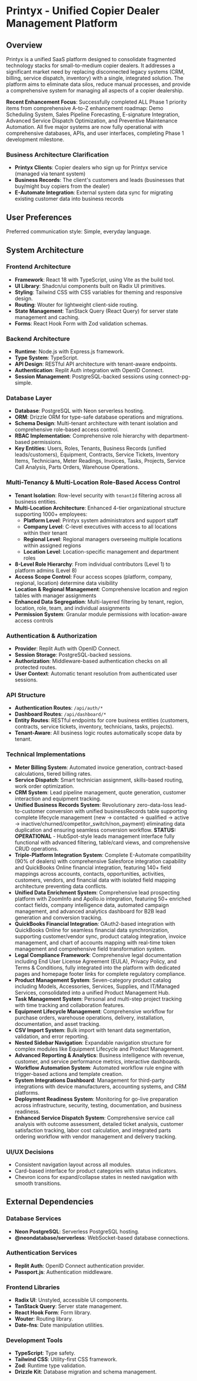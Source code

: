 # Printyx - Unified Copier Dealer Management Platform

## Overview
Printyx is a unified SaaS platform designed to consolidate fragmented technology stacks for small-to-medium copier dealers. It addresses a significant market need by replacing disconnected legacy systems (CRM, billing, service dispatch, inventory) with a single, integrated solution. The platform aims to eliminate data silos, reduce manual processes, and provide a comprehensive system for managing all aspects of a copier dealership.

**Recent Enhancement Focus**: Successfully completed ALL Phase 1 priority items from comprehensive A-to-Z enhancement roadmap: Demo Scheduling System, Sales Pipeline Forecasting, E-signature Integration, Advanced Service Dispatch Optimization, and Preventive Maintenance Automation. All five major systems are now fully operational with comprehensive databases, APIs, and user interfaces, completing Phase 1 development milestone.

### Business Architecture Clarification
- **Printyx Clients**: Copier dealers who sign up for Printyx service (managed via tenant system)
- **Business Records**: The client's customers and leads (businesses that buy/might buy copiers from the dealer)
- **E-Automate Integration**: External system data sync for migrating existing customer data into business records

## User Preferences
Preferred communication style: Simple, everyday language.

## System Architecture

### Frontend Architecture
- **Framework**: React 18 with TypeScript, using Vite as the build tool.
- **UI Library**: Shadcn/ui components built on Radix UI primitives.
- **Styling**: Tailwind CSS with CSS variables for theming and responsive design.
- **Routing**: Wouter for lightweight client-side routing.
- **State Management**: TanStack Query (React Query) for server state management and caching.
- **Forms**: React Hook Form with Zod validation schemas.

### Backend Architecture
- **Runtime**: Node.js with Express.js framework.
- **Type System**: TypeScript.
- **API Design**: RESTful API architecture with tenant-aware endpoints.
- **Authentication**: Replit Auth integration with OpenID Connect.
- **Session Management**: PostgreSQL-backed sessions using connect-pg-simple.

### Database Layer
- **Database**: PostgreSQL with Neon serverless hosting.
- **ORM**: Drizzle ORM for type-safe database operations and migrations.
- **Schema Design**: Multi-tenant architecture with tenant isolation and comprehensive role-based access control.
- **RBAC Implementation**: Comprehensive role hierarchy with department-based permissions.
- **Key Entities**: Users, Roles, Tenants, Business Records (unified leads/customers), Equipment, Contracts, Service Tickets, Inventory Items, Technicians, Meter Readings, Invoices, Tasks, Projects, Service Call Analysis, Parts Orders, Warehouse Operations.

### Multi-Tenancy & Multi-Location Role-Based Access Control
- **Tenant Isolation**: Row-level security with `tenantId` filtering across all business entities.
- **Multi-Location Architecture**: Enhanced 4-tier organizational structure supporting 1000+ employees:
  - **Platform Level**: Printyx system administrators and support staff
  - **Company Level**: C-level executives with access to all locations within their tenant
  - **Regional Level**: Regional managers overseeing multiple locations within assigned regions
  - **Location Level**: Location-specific management and department roles
- **8-Level Role Hierarchy**: From individual contributors (Level 1) to platform admins (Level 8)
- **Access Scope Control**: Four access scopes (platform, company, regional, location) determine data visibility
- **Location & Regional Management**: Comprehensive location and region tables with manager assignments
- **Enhanced Data Segregation**: Multi-layered filtering by tenant, region, location, role, team, and individual assignments
- **Permission System**: Granular module permissions with location-aware access controls

### Authentication & Authorization
- **Provider**: Replit Auth with OpenID Connect.
- **Session Storage**: PostgreSQL-backed sessions.
- **Authorization**: Middleware-based authentication checks on all protected routes.
- **User Context**: Automatic tenant resolution from authenticated user sessions.

### API Structure
- **Authentication Routes**: `/api/auth/*`
- **Dashboard Routes**: `/api/dashboard/*`
- **Entity Routes**: RESTful endpoints for core business entities (customers, contracts, service tickets, inventory, technicians, tasks, projects).
- **Tenant-Aware**: All business logic routes automatically scope data by tenant.

### Technical Implementations
- **Meter Billing System**: Automated invoice generation, contract-based calculations, tiered billing rates.
- **Service Dispatch**: Smart technician assignment, skills-based routing, work order optimization.
- **CRM System**: Lead pipeline management, quote generation, customer interaction and equipment tracking.
- **Unified Business Records System**: Revolutionary zero-data-loss lead-to-customer conversion with unified businessRecords table supporting complete lifecycle management (new → contacted → qualified → active → inactive/churned/competitor_switch/non_payment) eliminating data duplication and ensuring seamless conversion workflow. **STATUS: OPERATIONAL** - HubSpot-style leads management interface fully functional with advanced filtering, table/card views, and comprehensive CRUD operations.
- **Triple-Platform Integration System**: Complete E-Automate compatibility (90% of dealers) with comprehensive Salesforce integration capability and QuickBooks Online financial integration, featuring 140+ field mappings across accounts, contacts, opportunities, activities, customers, vendors, and financial data with isolated field mapping architecture preventing data conflicts.
- **Unified Data Enrichment System**: Comprehensive lead prospecting platform with ZoomInfo and Apollo.io integration, featuring 50+ enriched contact fields, company intelligence data, automated campaign management, and advanced analytics dashboard for B2B lead generation and conversion tracking.
- **QuickBooks Financial Integration**: OAuth2-based integration with QuickBooks Online for seamless financial data synchronization, supporting customer/vendor sync, product catalog integration, invoice management, and chart of accounts mapping with real-time token management and comprehensive field transformation system.
- **Legal Compliance Framework**: Comprehensive legal documentation including End User License Agreement (EULA), Privacy Policy, and Terms & Conditions, fully integrated into the platform with dedicated pages and homepage footer links for complete regulatory compliance.
- **Product Management System**: Seven-category product catalog including Models, Accessories, Services, Supplies, and IT/Managed Services, consolidated into a unified Product Management Hub.
- **Task Management System**: Personal and multi-step project tracking with time tracking and collaboration features.
- **Equipment Lifecycle Management**: Comprehensive workflow for purchase orders, warehouse operations, delivery, installation, documentation, and asset tracking.
- **CSV Import System**: Bulk import with tenant data segmentation, validation, and error reporting.
- **Nested Sidebar Navigation**: Expandable navigation structure for complex modules like Equipment Lifecycle and Product Management.
- **Advanced Reporting & Analytics**: Business intelligence with revenue, customer, and service performance metrics, interactive dashboards.
- **Workflow Automation System**: Automated workflow rule engine with trigger-based actions and template creation.
- **System Integrations Dashboard**: Management for third-party integrations with device manufacturers, accounting systems, and CRM platforms.
- **Deployment Readiness System**: Monitoring for go-live preparation across infrastructure, security, testing, documentation, and business readiness.
- **Enhanced Service Dispatch System**: Comprehensive service call analysis with outcome assessment, detailed ticket analysis, customer satisfaction tracking, labor cost calculation, and integrated parts ordering workflow with vendor management and delivery tracking.

### UI/UX Decisions
- Consistent navigation layout across all modules.
- Card-based interface for product categories with status indicators.
- Chevron icons for expand/collapse states in nested navigation with smooth transitions.

## External Dependencies

### Database Services
- **Neon PostgreSQL**: Serverless PostgreSQL hosting.
- **@neondatabase/serverless**: WebSocket-based database connections.

### Authentication Services
- **Replit Auth**: OpenID Connect authentication provider.
- **Passport.js**: Authentication middleware.

### Frontend Libraries
- **Radix UI**: Unstyled, accessible UI components.
- **TanStack Query**: Server state management.
- **React Hook Form**: Form library.
- **Wouter**: Routing library.
- **Date-fns**: Date manipulation utilities.

### Development Tools
- **TypeScript**: Type safety.
- **Tailwind CSS**: Utility-first CSS framework.
- **Zod**: Runtime type validation.
- **Drizzle Kit**: Database migration and schema management.